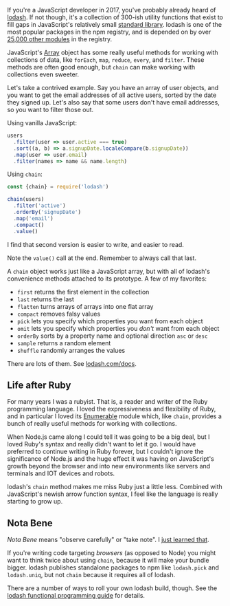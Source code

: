 <!--
title: lodash.chain
description: A thing that makes JavaScript feel more like Ruby, in a good way.
website: https://lodash.com/docs/4.17.4#chain
publish_date: 2017-08-14
-->

If you're a JavaScript developer in 2017, you've probably already heard of [lodash](https://lodash.com). If not though, it's a collection of 
300-ish utility functions that exist to
fill gaps in JavaScript's relatively small [standard library](https://developer.mozilla.org/en-US/docs/Web/JavaScript/Reference/Global_Objects).
lodash is one of the most popular packages in the npm registry, and is depended 
on by over [25,000 other modules](ghub.io/dependent-packages) in the registry.

JavaScript's [Array](https://developer.mozilla.org/en-US/docs/Web/JavaScript/Reference/Global_Objects/Array) 
object has some really useful methods for working with 
collections of data, like `forEach`, `map`, `reduce`, `every`, and `filter`.
These methods are often good enough, but `chain`
can make working with collections even sweeter.

Let's take a contrived example. Say you have an array of user objects, and 
you want to get the email addresses of all active users, sorted by the date 
they signed up. Let's also say that some users don't have email addresses,
so you want to filter those out.

Using vanilla JavaScript:

```js
users
  .filter(user => user.active === true)
  .sort((a, b) => a.signupDate.localeCompare(b.signupDate))
  .map(user => user.email)
  .filter(names => name && name.length)
```

Using `chain`:

```js
const {chain} = require('lodash')

chain(users)
  .filter('active')
  .orderBy('signupDate')
  .map('email')
  .compact()
  .value()
```

I find that second version is easier to write, and easier to read. 

Note the `value()` call at the end. Remember to always call that last.

A `chain` object works just like a JavaScript array, but with all of
lodash's convenience methods attached to its prototype. A few of my favorites:

- `first` returns the first element in the collection
- `last` returns the last
- `flatten` turns arrays of arrays into one flat array
- `compact` removes falsy values
- `pick` lets you specify which properties you want from each object
- `omit` lets you specify which properties you _don't_ want from each object
- `orderBy` sorts by a property name and optional direction `asc` or `desc`
- `sample` returns a random element
- `shuffle` randomly arranges the values

There are lots of them. See [lodash.com/docs](https://lodash.com/docs).



## Life after Ruby

For many years I was a rubyist. That is, a reader and writer of the Ruby programming
language. I loved the expressiveness and flexibility of  Ruby, and in particular 
I loved its [Enumerable](https://ruby-doc.org/core-2.4.1/Enumerable.html)
module which, like `chain`, provides a bunch of really useful methods for 
working with collections.

When Node.js came along I could tell it was going to be a big deal, but I 
loved Ruby's syntax and really didn't want to let it go. I would have preferred 
to continue writing in Ruby forever, but I couldn't ignore the significance of 
Node.js and the huge effect it was having on JavaScript's growth beyond the 
browser and into new environments like servers and terminals and IOT devices 
and robots.

lodash's `chain` method makes me miss Ruby just a little less. Combined
with JavaScript's newish arrow function syntax, I feel like the language
is really starting to grow up.

## Nota Bene

_Nota Bene_ means "observe carefully" or "take note". 
I [just learned that](https://github.com/electron/electron/pull/10191#issue-247858038).

If you're writing code targeting *browsers* (as opposed to Node) you might want to 
think twice about using `chain`, because it will make your bundle bigger.
lodash publishes standalone packages to npm like `lodash.pick` and 
`lodash.uniq`, but not `chain` because it requires all of lodash.

There are a number of ways to roll your own lodash build, though. See the [lodash functional programming guide](https://github.com/lodash/lodash/wiki/FP-Guide) for details.